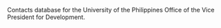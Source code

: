 Contacts database for the University of the Philippines Office of the Vice President for Development.